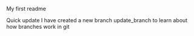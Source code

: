 My first readme


Quick update
I have created a new branch update_branch to learn about how branches work in git

